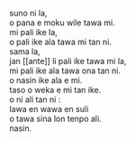 suno ni la,  
o pana e moku wile tawa mi.  
mi pali ike la,  
o pali ike ala tawa mi tan ni.  
sama la,  
jan [[ante]] li pali ike tawa mi la,  
mi pali ike ala tawa ona tan ni.  
o nasin ike ala e mi.  
taso o weka e mi tan ike.  
o ni ali tan ni :  
lawa en wawa en suli  
o tawa sina lon tenpo ali.  
nasin.
